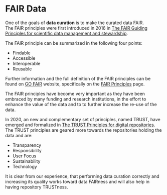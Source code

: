 # FAIR Data

One of the goals of __data curation__ is to make the curated data FAIR.  
The FAIR principles were first introduced in 2016 in [The FAIR Guiding Principles for scientific data management and stewardship](https://www.nature.com/articles/sdata201618). 

The FAIR principle can be summarized in the following four points:
- Findable
- Accessible
- Interoperable
- Reusable

Further information and the full definition of the FAIR principles can be found on [GO FAIR](https://www.go-fair.org) website, specifically on the [FAIR Principles](https://www.go-fair.org/fair-principles/) page.

The FAIR principles have become very important as they have been embraced by many funding and research institutions, in the effort to enhance the value of the data and to to further increase the re-use of the data.

In 2020, an new and complementary set of principles, named TRUST, have emerged and formalized in [The TRUST Principles for digital repositories](https://www.nature.com/articles/s41597-020-0486-7). The TRUST principles are geared more towards the repositories holding the data and are:
- Transparency
- Responsibility
- User Focus
- Sustainability
- Technology

It is clear from our experience, that performing data curation correctly and increasing its quality works toward data FAIRness and will also help in having repository TRUSTness.
